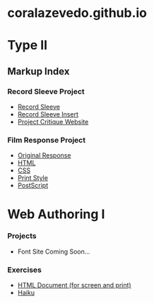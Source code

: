 # coralazevedo.github.io

<h1>Type II</h1>

<h2>Markup Index</h2>

<h3>Record Sleeve Project</h3>

<ul>
<li><a href="type-2/record_sleeve.indd">Record Sleeve</a></li>

<li><a href="type-2/record_insert.indd">Record Sleeve Insert</a></li>

<li><a href="type-2/webindex.html">Project Critique Website</a></li>
 </ul>

<h3>Film Response Project</h3>

<ul>
<li><a href="type-2/og_response.jpg">Original Response</a></li>

<li><a href="type-2/film-response.html">HTML</a></li>

<li><a href="type-2/film-response.css">CSS</a></li>

<li><a href="type-2/film-response-print.css">Print Style</a></li>

<li><a href="type-2/film-response.ps">PostScript</a></li>
</ul>

<h1>Web Authoring I</h1>

<h3>Projects</h3>
<ul>
<li>Font Site Coming Soon…</li>
</ul>

<h3>Exercises</h3>

<ul>
<li class="li"><a href="html-document/homework.html">HTML Document (for screen and print)</a></li>

<li class="li"><a href="html5-haiku-css/index.html">Haiku</a></li>
</ul>
